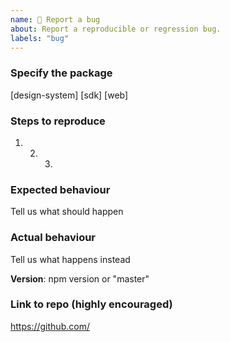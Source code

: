 ```yaml
---
name: 🐛 Report a bug
about: Report a reproducible or regression bug.
labels: "bug"
---
```


### Specify the package

[design-system]
[sdk]
[web]

### Steps to reproduce

1. 2. 3.

### Expected behaviour

Tell us what should happen

### Actual behaviour

Tell us what happens instead

**Version**: npm version or "master"

### Link to repo (highly encouraged)

https://github.com/
